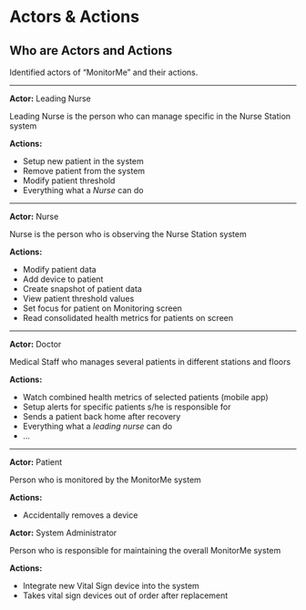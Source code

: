 # Actors & Actions

## Who are Actors and Actions

Identified actors of “MonitorMe” and their actions.

---

**Actor:** Leading Nurse

Leading Nurse is the person who can manage specific in the Nurse Station system

**Actions:**

- Setup new patient in the system
- Remove patient from the system
- Modify patient threshold
- Everything what a *Nurse* can do

---

**Actor:** Nurse

Nurse is the person who is observing the Nurse Station system

**Actions:**

- Modify patient data
- Add device to patient
- Create snapshot of patient data
- View patient threshold values
- Set focus for patient on Monitoring screen
- Read consolidated health metrics for patients on screen

---

**Actor:** Doctor

Medical Staff who manages several patients in different stations and floors

**Actions:**

- Watch combined health metrics of selected patients (mobile app)
- Setup alerts for specific patients s/he is responsible for
- Sends a patient back home after recovery
- Everything what a *leading nurse* can do
- ...

---

**Actor:** Patient

Person who is monitored by the MonitorMe system

**Actions:**

- Accidentally removes a device

**Actor:** System Administrator

Person who is responsible for maintaining the overall MonitorMe system

**Actions:**

- Integrate new Vital Sign device into the system
- Takes vital sign devices out of order after replacement
